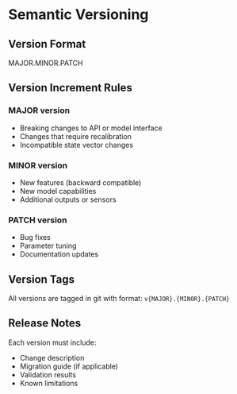 # Semantic Versioning

## Version Format
MAJOR.MINOR.PATCH

## Version Increment Rules

### MAJOR version
- Breaking changes to API or model interface
- Changes that require recalibration
- Incompatible state vector changes

### MINOR version
- New features (backward compatible)
- New model capabilities
- Additional outputs or sensors

### PATCH version
- Bug fixes
- Parameter tuning
- Documentation updates

## Version Tags
All versions are tagged in git with format: `v{MAJOR}.{MINOR}.{PATCH}`

## Release Notes
Each version must include:
- Change description
- Migration guide (if applicable)
- Validation results
- Known limitations
